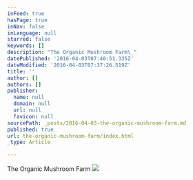 ```yaml
---
inFeed: true
hasPage: true
inNav: false
inLanguage: null
starred: false
keywords: []
description: "The Organic Mushroom Farm\_"
datePublished: '2016-04-03T07:40:51.335Z'
dateModified: '2016-04-03T07:37:26.519Z'
title: ''
author: []
authors: []
publisher:
  name: null
  domain: null
  url: null
  favicon: null
sourcePath: _posts/2016-04-03-the-organic-mushroom-farm.md
published: true
url: the-organic-mushroom-farm/index.html
_type: Article

---
```

The Organic Mushroom Farm ![](https://the-grid-user-content.s3-us-west-2.amazonaws.com/50a93f97-7165-4d99-87ba-4359d5d8b4e7.jpg)